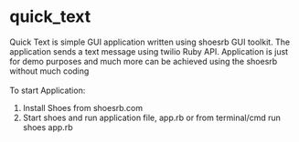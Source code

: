 quick_text
==========

Quick Text is simple GUI application written using shoesrb GUI toolkit. The application sends a text message using twilio Ruby API. Application is just for demo purposes and much more can be achieved using the shoesrb without much coding
</br>
</br>
To start Application:</br>
1. Install Shoes from shoesrb.com
2. Start shoes and run application file, app.rb or from terminal/cmd run shoes app.rb
